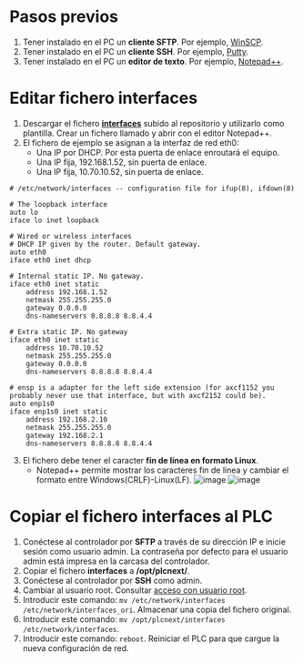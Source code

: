 # Pasos previos
1. Tener instalado en el PC un __cliente SFTP__. Por ejemplo, [WinSCP](https://winscp.net/eng/download.php).
2. Tener instalado en el PC un __cliente SSH__. Por ejemplo, [Putty](https://www.chiark.greenend.org.uk/~sgtatham/putty/latest.html).
3. Tener instalado en el PC un __editor de texto__. Por ejemplo, [Notepad++](https://notepad-plus-plus.org/downloads/).

# Editar fichero interfaces
1. Descargar el fichero [__interfaces__](files/interfaces) subido al repositorio y utilizarlo como plantilla. Crear un fichero llamado  y abrir con el editor Notepad++.
2. El fichero de ejemplo se asignan a la interfaz de red eth0:
   - Una IP por DHCP. Por esta puerta de enlace enroutará el equipo.
   - Una IP fija, 192.168.1.52, sin puerta de enlace.
   - Una IP fija, 10.70.10.52, sin puerta de enlace.

```
# /etc/network/interfaces -- configuration file for ifup(8), ifdown(8)

# The loopback interface
auto lo
iface lo inet loopback

# Wired or wireless interfaces
# DHCP IP given by the router. Default gateway.
auto eth0
iface eth0 inet dhcp

# Internal static IP. No gateway.
iface eth0 inet static
    address 192.168.1.52
    netmask 255.255.255.0
    gateway 0.0.0.0
    dns-nameservers 8.8.8.8 8.8.4.4

# Extra static IP. No gateway
iface eth0 inet static
    address 10.70.10.52
    netmask 255.255.255.0
    gateway 0.0.0.0
    dns-nameservers 8.8.8.8 8.8.4.4

# ensp is a adapter for the left side extension (for axcf1152 you probably never use that interface, but with axcf2152 could be).
auto enp1s0
iface enp1s0 inet static
    address 192.168.2.10
    netmask 255.255.255.0
    gateway 192.168.2.1
    dns-nameservers 8.8.8.8 8.8.4.4
```

3. El fichero debe tener el caracter __fin de línea en formato Linux__.
   - Notepad++ permite mostrar los caracteres fin de linea y cambiar el formato entre Windows(CRLF)-Linux(LF). 
    ![image](https://github.com/JaviPxc/LinuxOnPLCnext/assets/46561573/191c7472-d26b-4ee2-aec3-a9545972b3c1)
    ![image](https://github.com/JaviPxc/LinuxOnPLCnext/assets/46561573/84fe1d5c-24eb-4acd-96f1-e1d23b228b4b)

# Copiar el fichero interfaces al PLC
1. Conéctese al controlador por __SFTP__ a través de su dirección IP e inicie sesión como usuario admin. La contraseña por defecto para el usuario admin está impresa en la carcasa del controlador.
2. Copiar el fichero __interfaces__ a __/opt/plcnext/__.
3. Conéctese al controlador por __SSH__ como admin.
4. Cambiar al usuario root. Consultar [acceso con usuario root](https://github.com/JaviPxc/LinuxOnPLCnext/blob/main/Acceso_con_usuario_root.md).
5. Introducir este comando: ```mv /etc/network/interfaces /etc/network/interfaces_ori```. Almacenar una copia del fichero original.
6. Introducir este comando: ```mv /opt/plcnext/interfaces /etc/network/interfaces```.
7. Introducir este comando: ```reboot```. Reiniciar el PLC para que cargue la nueva configuración de red.

